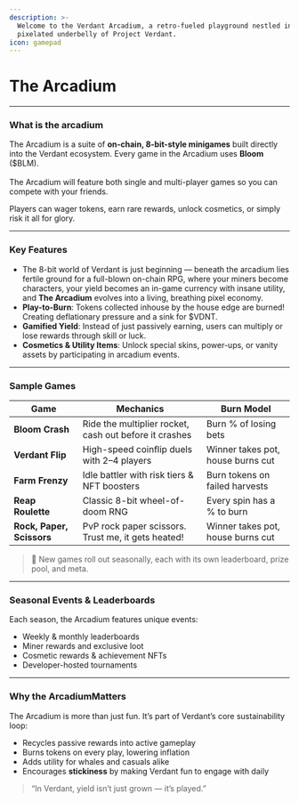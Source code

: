 ```yaml
---
description: >-
  Welcome to the Verdant Arcadium, a retro-fueled playground nestled in the
  pixelated underbelly of Project Verdant.
icon: gamepad
---
```


# The Arcadium

***

### What is the arcadium

The Arcadium is a suite of **on-chain, 8-bit-style minigames** built directly into the Verdant ecosystem. Every game in the Arcadium uses **Bloom** ($BLM). \
\
The Arcadium will feature both single and multi-player games so you can compete with your friends.

Players can wager tokens, earn rare rewards, unlock cosmetics, or simply risk it all for glory.

***

### Key Features

* The 8-bit world of Verdant is just beginning — beneath the arcadium lies fertile ground for a full-blown on-chain RPG, where your miners become characters, your yield becomes an in-game currency with insane utility, and **The Arcadium** evolves into a living, breathing pixel economy.
* **Play-to-Burn**: Tokens collected inhouse by the house edge are burned! Creating deflationary pressure and a sink for $VDNT.
* **Gamified Yield**: Instead of just passively earning, users can multiply or lose rewards through skill or luck.
* **Cosmetics & Utility Items**: Unlock special skins, power-ups, or vanity assets by participating in arcadium events.

***

### Sample Games

| Game                      | Mechanics                                              | Burn Model                        |
| ------------------------- | ------------------------------------------------------ | --------------------------------- |
| **Bloom Crash**           | Ride the multiplier rocket, cash out before it crashes | Burn % of losing bets             |
| **Verdant Flip**          | High-speed coinflip duels with 2–4 players             | Winner takes pot, house burns cut |
| **Farm Frenzy**           | Idle battler with risk tiers & NFT boosters            | Burn tokens on failed harvests    |
| **Reap Roulette**         | Classic 8-bit wheel-of-doom RNG                        | Every spin has a % to burn        |
| **Rock, Paper, Scissors** | PvP rock paper scissors. Trust me, it gets heated!     | Winner takes pot, house burns cut |

> 👾 New games roll out seasonally, each with its own leaderboard, prize pool, and meta.

***

### Seasonal Events & Leaderboards

Each season, the Arcadium features unique events:

* Weekly & monthly leaderboards
* Miner rewards and exclusive loot
* Cosmetic rewards & achievement NFTs
* Developer-hosted tournaments

***

### Why the ArcadiumMatters

The Arcadium is more than just fun. It’s part of Verdant’s core sustainability loop:

* Recycles passive rewards into active gameplay
* Burns tokens on every play, lowering inflation
* Adds utility for whales and casuals alike
* Encourages **stickiness** by making Verdant fun to engage with daily

> “In Verdant, yield isn’t just grown — it’s played.”
